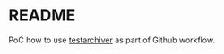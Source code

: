 # README

 PoC how to use [testarchiver](https://github.com/salabs/TestArchiver) as part of Github workflow.
